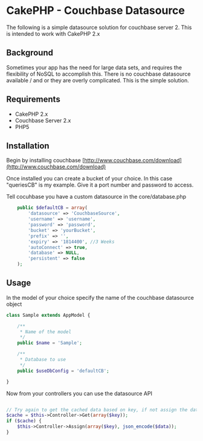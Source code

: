 CakePHP - Couchbase Datasource
=======

The following is a simple datasource solution for couchbase server 2. This is intended to work with CakePHP 2.x

Background
----------------

Sometimes your app has the need for large data sets, and requires the flexibility of NoSQL to accomplish this. There is no couchbase datasource available / and or they are overly complicated. This is the simple solution.

Requirements
------------

* CakePHP 2.x
* Couchbase Server 2.x
* PHP5

Installation
------------

Begin by installing couchbase [http://www.couchbase.com/download](http://www.couchbase.com/download)

Once installed you can create a bucket of your choice. In this case "queriesCB" is my example. Give it a port number and password to access. 

Tell cocuhbase you have a custom datasource in the core/database.php

```php
    public $defaultCB = array(
        'datasource' => 'CouchbaseSource',
        'username' => 'username',
        'password' => 'password',
        'bucket' => 'yourBucket',
        'prefix' => '',
        'expiry' => '1814400', //3 Weeks
        'autoConnect' => true,
        'database' => NULL,
        'persistent' => false
    );
```


Usage
------------


In the model of your choice specify the name of the couchbase datasource object

```php
class Sample extends AppModel {

    /**
     * Name of the model
     */
    public $name = 'Sample';

    /**
     * Database to use
     */
    public $useDbConfig = 'defaultCB';

}
```

Now from your controllers you can use the datasource API

```php

// Try again to get the cached data based on key, if not assign the data to the key
$cache = $this->Controller->Get(array($key));
if ($cache) {
    $this->Controller->Assign(array($key), json_encode($data));
}

```

